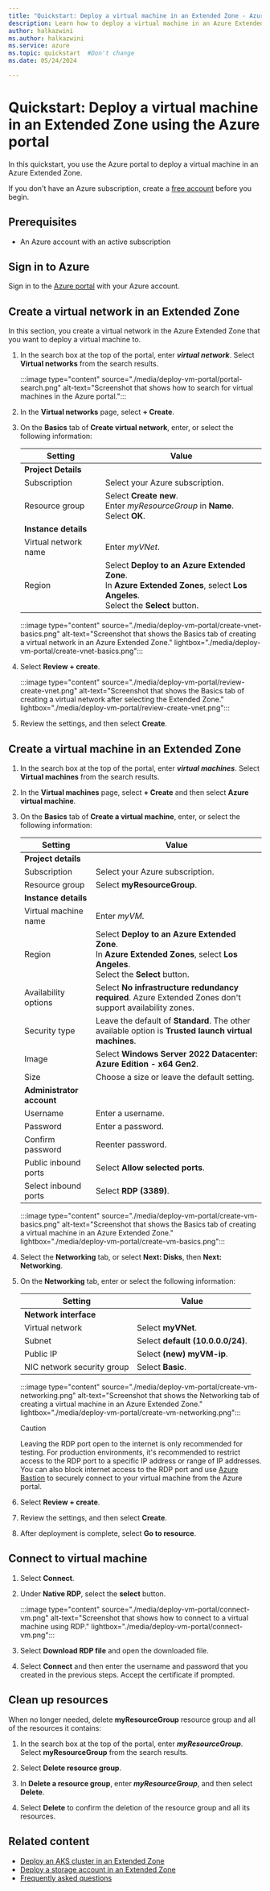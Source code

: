 ```yaml
---
title: "Quickstart: Deploy a virtual machine in an Extended Zone - Azure portal"
description: Learn how to deploy a virtual machine in an Azure Extended Zone using the Azure portal.
author: halkazwini
ms.author: halkazwini
ms.service: azure
ms.topic: quickstart  #Don't change
ms.date: 05/24/2024

---
```

  
# Quickstart: Deploy a virtual machine in an Extended Zone using the Azure portal
 
In this quickstart, you use the Azure portal to deploy a virtual machine in an Azure Extended Zone. 

If you don't have an Azure subscription, create a [free account](https://azure.microsoft.com/free/?WT.mc_id=A261C142F) before you begin.

## Prerequisites

- An Azure account with an active subscription

## Sign in to Azure

Sign in to the [Azure portal](https://portal.azure.com) with your Azure account.

## Create a virtual network in an Extended Zone

In this section, you create a virtual network in the Azure Extended Zone that you want to deploy a virtual machine to.

1. In the search box at the top of the portal, enter ***virtual network***. Select **Virtual networks** from the search results.

    :::image type="content" source="./media/deploy-vm-portal/portal-search.png" alt-text="Screenshot that shows how to search for virtual machines in the Azure portal.":::

1. In the **Virtual networks** page, select **+ Create**.

1. On the **Basics** tab of **Create virtual network**, enter, or select the following information:

    | Setting | Value |
    | --- | --- |
    | **Project Details** |  |
    | Subscription | Select your Azure subscription. |
    | Resource group | Select **Create new**. </br> Enter *myResourceGroup* in **Name**. </br> Select **OK**. |
    | **Instance details** |  |
    | Virtual network name | Enter *myVNet*. |
    | Region | Select **Deploy to an Azure Extended Zone**. </br> In  **Azure Extended Zones**, select **Los Angeles**. </br> Select the **Select** button. |

    :::image type="content" source="./media/deploy-vm-portal/create-vnet-basics.png" alt-text="Screenshot that shows the Basics tab of creating a virtual network in an Azure Extended Zone." lightbox="./media/deploy-vm-portal/create-vnet-basics.png":::

1. Select **Review + create**.

    :::image type="content" source="./media/deploy-vm-portal/review-create-vnet.png" alt-text="Screenshot that shows the Basics tab of creating a virtual network after selecting the Extended Zone." lightbox="./media/deploy-vm-portal/review-create-vnet.png":::

1. Review the settings, and then select **Create**.

## Create a virtual machine in an Extended Zone

1. In the search box at the top of the portal, enter ***virtual machines***. Select **Virtual machines** from the search results.

1. In the **Virtual machines** page, select **+ Create** and then select **Azure virtual machine**.

1. On the **Basics** tab of **Create a virtual machine**, enter, or select the following information:

    | Setting | Value |
    | --- | --- |
    | **Project details** |  |
    | Subscription | Select your Azure subscription. |
    | Resource group | Select **myResourceGroup**. |
    | **Instance details** |  |
    | Virtual machine name | Enter *myVM*. |
    | Region | Select **Deploy to an Azure Extended Zone**. </br> In  **Azure Extended Zones**, select **Los Angeles**. </br> Select the **Select** button. |
    | Availability options | Select **No infrastructure redundancy required**. Azure Extended Zones don't support availability zones. |
    | Security type | Leave the default of **Standard**.  The other available option is **Trusted launch virtual machines**.|
    | Image | Select **Windows Server 2022 Datacenter: Azure Edition - x64 Gen2**. |
    | Size | Choose a size or leave the default setting. |
    | **Administrator account** |  |
    | Username | Enter a username. |
    | Password | Enter a password. |
    | Confirm password | Reenter password. |
    | Public inbound ports | Select **Allow selected ports**. |
    | Select inbound ports | Select **RDP (3389)**. |

    :::image type="content" source="./media/deploy-vm-portal/create-vm-basics.png" alt-text="Screenshot that shows the Basics tab of creating a virtual machine in an Azure Extended Zone." lightbox="./media/deploy-vm-portal/create-vm-basics.png":::

1. Select the **Networking** tab, or select **Next: Disks**, then **Next: Networking**.

1. On the **Networking** tab, enter or select the following information:

    | Setting | Value |
    | --- | --- |
    | **Network interface** |  |
    | Virtual network | Select **myVNet**. |
    | Subnet | Select **default (10.0.0.0/24)**. |
    | Public IP | Select **(new) myVM-ip**. |
    | NIC network security group |  Select **Basic**. |
    
    :::image type="content" source="./media/deploy-vm-portal/create-vm-networking.png" alt-text="Screenshot that shows the Networking tab of creating a virtual machine in an Azure Extended Zone." lightbox="./media/deploy-vm-portal/create-vm-networking.png":::

    > [!CAUTION]
    > Leaving the RDP port open to the internet is only recommended for testing. For production environments, it's recommended to restrict access to the RDP port to a specific IP address or range of IP addresses. You can also block internet access to the RDP port and use [Azure Bastion](../bastion/bastion-overview.md) to securely connect to your virtual machine from the Azure portal. 

1. Select **Review + create**.

1. Review the settings, and then select **Create**.

1. After deployment is complete, select **Go to resource**.

## Connect to virtual machine

1. Select **Connect**.

1.  Under **Native RDP**, select the **select** button.

    :::image type="content" source="./media/deploy-vm-portal/connect-vm.png" alt-text="Screenshot that shows how to connect to a virtual machine using RDP." lightbox="./media/deploy-vm-portal/connect-vm.png":::

1. Select **Download RDP file** and open the downloaded file.

1. Select **Connect** and then enter the username and password that you created in the previous steps. Accept the certificate if prompted.

## Clean up resources

When no longer needed, delete **myResourceGroup** resource group and all of the resources it contains:

1. In the search box at the top of the portal, enter ***myResourceGroup***. Select **myResourceGroup** from the search results.

1. Select **Delete resource group**.

1. In **Delete a resource group**, enter ***myResourceGroup***, and then select **Delete**.

1. Select **Delete** to confirm the deletion of the resource group and all its resources.

## Related content

- [Deploy an AKS cluster in an Extended Zone](deploy-aks-cluster.md)
- [Deploy a storage account in an Extended Zone](create-storage-account.md)
- [Frequently asked questions](faq.md)
